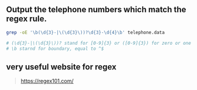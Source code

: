 ## Output the telephone numbers which match the regex rule. 

```bash
grep -oE '\b(\d{3}-|\(\d{3}\))?\d{3}-\d{4}\b' telephone.data

# (\d{3}-|\(\d{3}\))? stand for [0-9]{3} or ([0-9]{3}) for zero or one or more times 
# \b starnd for boundary, equal to ^$
```

## very useful website for regex
> https://regex101.com/